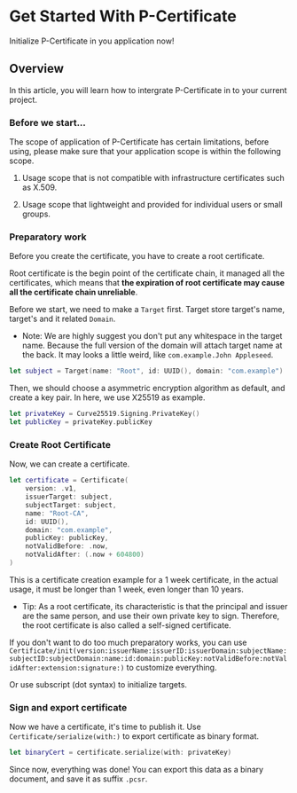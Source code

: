 # Get Started With P-Certificate

Initialize P-Certificate in you application now!

## Overview

In this article, you will learn how to intergrate P-Certificate in to
your current project.

### Before we start...

The scope of application of P-Certificate has certain limitations, 
before using, please make sure that your application scope is within 
the following scope.

1. Usage scope that is not compatible with infrastructure certificates 
such as X.509.

2. Usage scope that lightweight and provided for individual users or 
small groups.

### Preparatory work

Before you create the certificate, you have to create a root certificate.

Root certificate is the begin point of the certificate chain, it managed all the certificates, which means that **the expiration of root certificate may cause all the certificate chain unreliable**.

Before we start, we need to make a ``Target`` first. Target store target's name, target's  and it related ``Domain``.

- Note: We are highly suggest you don't put any whitespace in the target name. Because the full version of the domain will attach target name at the back. It may looks a little weird, like `com.example.John Appleseed`.

```swift
let subject = Target(name: "Root", id: UUID(), domain: "com.example")
```

Then, we should choose a asymmetric encryption algorithm as default, and create a key pair. In here, we use X25519 as example.

```swift
let privateKey = Curve25519.Signing.PrivateKey()
let publicKey = privateKey.publicKey
```

### Create Root Certificate

Now, we can create a certificate.

```swift
let certificate = Certificate(
    version: .v1,
    issuerTarget: subject,
    subjectTarget: subject,
    name: "Root-CA", 
    id: UUID(),
    domain: "com.example",
    publicKey: publicKey,
    notValidBefore: .now,
    notValidAfter: (.now + 604800)
)
```

This is a certificate creation example for a 1 week certificate, in the actual usage, it must be longer than 1 week, even longer than 10 years.

- Tip: As a root certificate, its characteristic is that the principal and issuer are the same person, and use their own private key to sign. Therefore, the root certificate is also called a self-signed certificate.

If you don't want to do too much preparatory works, you can use ``Certificate/init(version:issuerName:issuerID:issuerDomain:subjectName:subjectID:subjectDomain:name:id:domain:publicKey:notValidBefore:notValidAfter:extension:signature:)`` to customize everything.

Or use subscript (dot syntax) to initialize targets.

### Sign and export certificate

Now we have a certificate, it's time to publish it. Use ``Certificate/serialize(with:)`` to export certificate as binary format.

```swift
let binaryCert = certificate.serialize(with: privateKey)
```

Since now, everything was done! You can export this data as a binary document, and save it as suffix `.pcsr`.

